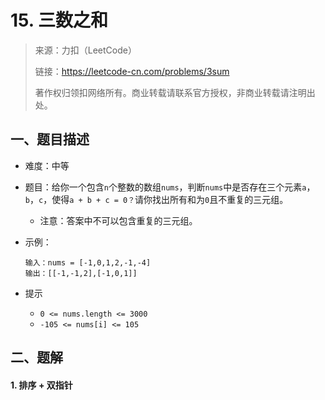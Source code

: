# 15. 三数之和

> 来源：力扣（LeetCode）
>
> 链接：https://leetcode-cn.com/problems/3sum
>
> 著作权归领扣网络所有。商业转载请联系官方授权，非商业转载请注明出处。

## 一、题目描述

- 难度：中等

- 题目：给你一个包含`n`个整数的数组`nums`，判断`nums`中是否存在三个元素`a`，`b`，`c`，使得`a + b + c = 0？`请你找出所有和为`0`且不重复的三元组。

  - 注意：答案中不可以包含重复的三元组。

- 示例：

  ```
  输入：nums = [-1,0,1,2,-1,-4]
  输出：[[-1,-1,2],[-1,0,1]]
  ```

- 提示

  - `0 <= nums.length <= 3000`
  - `-105 <= nums[i] <= 105`



## 二、题解

#### 1. 排序 + 双指针

